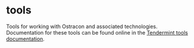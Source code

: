 # tools

Tools for working with Ostracon and associated technologies. Documentation for
these tools can be found online in the [Tendermint tools
documentation](https://docs.tendermint.com/v0.34/tools/).
